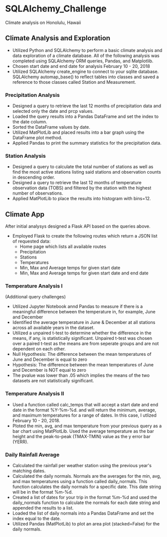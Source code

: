 # SQLAlchemy_Challenge

Climate analysis on Honolulu, Hawaii

## Climate Analysis and Exploration
- Utilized Python and SQLAlchemy to perform a basic climate analysis and data exploration of a climate database. All of the following analysis was completed using SQLAlchemy ORM queries, Pandas, and Matplotlib.
- Chosen start date and end date for analysis February 10 - 20, 2018
- Utilized SQLAlchemy create_engine to connect to your sqlite database. SQLAlchemy automap_base() to reflect tables into classes and saved a reference to those classes called Station and Measurement.

### Precipitation Analysis

- Designed a query to retrieve the last 12 months of precipitation data and selected only the date and prcp values.
- Loaded the query results into a Pandas DataFrame and set the index to the date column.
- Sorted the DataFrame values by date.
- Utilized MatPlotLib and placed results into a bar graph using the DataFrame plot method.
- Applied Pandas to print the summary statistics for the precipitation data.


### Station Analysis

- Designed a query to calculate the total number of stations as well as find the most active stations listing said stations and observation counts in descending order.
- Designed a query to retrieve the last 12 months of temperature observation data (TOBS) and filtered by the station with the highest number of observations.
- Applied MatPlotLib to place the results into histogram with bins=12.



## Climate App
After initial analysys designed a Flask API based on the queries above.

 - Employed Flask to create the following routes which return a JSON list of requested data:
    * Home page which lists all available routes
    * Precipitation
    * Stations
    * Temperatures
    * Min, Max and Average temps for given start date
    * Min, Max and Average temps for given start date and end date

### Temperature Analysis I
(Additional query challenges)

- Utilized Jupyter Notebook annd Pandas to measure if there is a meaningful difference between the temperature in, for example, June and December
- Identified the average temperature in June & December at all stations across all available years in the dataset. 
- Utilized a unpaired t-test to determine whether the difference in the means, if any, is statistically significant. Unpaired t-test was chosen over a paired t-test as the means are from seperate groups and are not dependent on each other.
- Null Hypothesis: The difference between the mean temperatures of June and December is equal to zero
- Hypothesis: The difference between the mean temperatures of June and December is NOT equal to zero
- The pvalue was lower than .05 which implies the means of the two datasets are not statistically significant.

### Temperature Analysis II

- Used a function called calc_temps that will accept a start date and end date in the format %Y-%m-%d. and will return the minimum, average, and maximum temperatures for a range of dates.  In this case, I utlized February 10 - 20, 2018.
- Ploted the min, avg, and max temperature from your previous query as a bar chart using MatPlotLib. Used the average temperature as the bar height and the peak-to-peak (TMAX-TMIN) value as the y error bar (YERR).

### Daily Rainfall Average

- Calculated the rainfall per weather station using the previous year's matching dates.
- Calculated the daily normals. Normals are the averages for the min, avg, and max temperatures using a function called daily_normals. This function calculates the daily normals for a specific date. This date string will be in the format %m-%d. 
- Created a list of dates for your trip in the format %m-%d and used the daily_normals function to calculate the normals for each date string and appended the results to a list.
- Loaded the list of daily normals into a Pandas DataFrame and set the index equal to the date.
- Utilized Pandas (MatPlotLib) to plot an area plot (stacked=False) for the daily normals.

